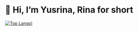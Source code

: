 # 👋 Hi, I’m Yusrina, Rina for short

[![Top Langs](https://github-readme-stats.vercel.app/api/top-langs/?username=Yusrina55&layout=compact))](https://github.com/Yusrina55/github-readme-stats&layout=compact)
